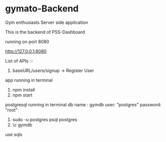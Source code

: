 # gymato-Backend
Gym enthusiasts Server side application

This is the backend of PSS-Dashboard

running on port 8080

http://127.0.0.1:8080

List of APIs :-
1. baseURL/users/signup -> Register User

app running in terminal
1. npm install
2. npm start 
<!-- runs on nodemon -->

postgresql running in terminal
db name : gymdb
user: "postgres"
password: "root"
1. sudo -u postgres psql postgres
2. \c gymdb

use sqls